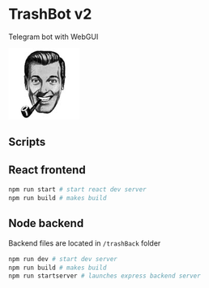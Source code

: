 # TrashBot v2

Telegram bot with WebGUI

![logo](./public/img/logo.jpg)

## Scripts

## React frontend

```sh
npm run start # start react dev server
npm run build # makes build
```

## Node backend

Backend files are located in `/trashBack` folder

```sh
npm run dev # start dev server
npm run build # makes build 
npm run startserver # launches express backend server
```